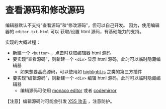 # 查看源码和修改源码

编辑器默认不支持“查看源码”和“修改源码”，但可以自己开发。
因为，使用编辑器的 `editor.txt.html` 可以 获取/设置  html 源码，有基础能力的支持。

实现的大概过程：
- 新建一个 `<button>` ，点击时获取编辑器 html 源码
- 要实现“查看源码”，则新建一个 `<div>` 显示 html 源码，此时可以临时隐藏编辑器
    - 如果想要高亮源码，可以使用如 [highlight.js](https://highlightjs.org/) 之类的第三方插件
- 要实现“编辑源码”，则新建一个 `<div>` 编辑 html 源码，此时可以临时隐藏编辑器
    - 编辑源码可使用 [monaco editor](https://microsoft.github.io/monaco-editor/) 或者 [codemirror](https://codemirror.net/)

【注意】编辑源码时可能会引发 [XSS 攻击](./02-xss攻击.md) ，注意防护。
